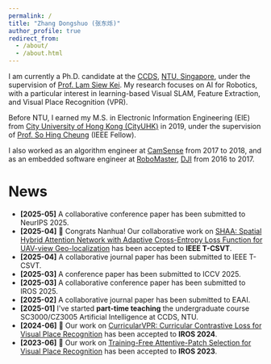 ```yaml
---
permalink: /
title: "Zhang Dongshuo (张东烁)"
author_profile: true
redirect_from: 
  - /about/
  - /about.html
---
```


I am currently a Ph.D. candidate at the [CCDS](https://www.ntu.edu.sg/computing), [NTU, Singapore](https://www.ntu.edu.sg/), under the supervision of [Prof. Lam Siew Kei](https://siewkeilam.github.io/ei-research-group/index.html). My research focuses on AI for Robotics, with a particular interest in learning-based Visual SLAM, Feature Extraction, and Visual Place Recognition (VPR).

Before NTU, I earned my M.S. in Electronic Information Engineering (EIE) from [City University of Hong Kong (CityUHK)](https://www.cityu.edu.hk/) in 2019, under the supervision of [Prof. So Hing Cheung](https://www.ee.cityu.edu.hk/~hcso/) (IEEE Fellow).

I also worked as an algorithm engineer at [CamSense](https://www.camsense.cn/en/) from 2017 to 2018, and as an embedded software engineer at [RoboMaster](https://www.robomaster.com/en-US), [DJI](https://www.dji.com/) from 2016 to 2017.

News
======
- **[2025-05]** A collaborative conference paper has been submitted to NeurIPS 2025. <br />
- **[2025-04]** 🎉 Congrats Nanhua! Our collaborative work on [SHAA: Spatial Hybrid Attention Network with Adaptive Cross-Entropy Loss Function for UAV-view Geo-localization](https://github.com/chennanhua001/SHAA) has been accepted to **IEEE T-CSVT**. <br />
- **[2025-04]** A collaborative journal paper has been submitted to IEEE T-CSVT. <br />
- **[2025-03]** A conference paper has been submitted to ICCV 2025. <br />
- **[2025-03]** A collaborative conference paper has been submitted to IROS 2025. <br />
- **[2025-02]** A collaborative journal paper has been submitted to EAAI. <br />
- **[2025-01]** I've started **part-time teaching** the undergraduate course SC3000/CZ3005 Artificial Intelligence at CCDS, NTU. <br />
- **[2024-06]** 🎉 Our work on [CurricularVPR: Curricular Contrastive Loss for Visual Place Recognition](https://alandszhang.github.io/publication/iros24_curricularvpr) has been accepted to **IROS 2024**. <br />
- **[2023-06]** 🎉 Our work on [Training-Free Attentive-Patch Selection for Visual Place Recognition](https://alandszhang.github.io/publication/iros23_atten)
 has been accepted to **IROS 2023**.
